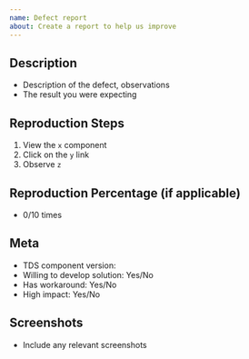 ```yaml
---
name: Defect report
about: Create a report to help us improve
---
```


<!--
  ### IMPORTANT SECURITY NOTE ###

  When opening issues, be sure NOT to include any private or personal
  information such as secrets, passwords, or any source code that involves
  data retrieval.

  Also, do not include links to sites on staging.
-->

## Description

<!--
  Please explain the problem you are trying to solve, not the solution you expect to see.
-->

- Description of the defect, observations
- The result you were expecting

## Reproduction Steps

<!--
  This section is very important. Please provide steps on how to reproduce your issue.
  Including code snippets or a link to documentation are also very helpful.
-->

1. View the `x` component
2. Click on the `y` link
3. Observe `z`

## Reproduction Percentage (if applicable)

- 0/10 times

## Meta

<!--
  Please note, priority of issues are determined
-->

- TDS component version: <!-- Example: @tds/core-expand-collapse@1.1.0 -->
- Willing to develop solution: Yes/No
- Has workaround: Yes/No <!-- please provide a description of your workaround if you have one -->
- High impact: Yes/No <!-- Answer 'yes' if this is blocking you from releasing code -->

## Screenshots

<!--
  If applicable, please provide designs or screenshots of the intended end result, or issue.
  Providing screenshots will increase our response time.
-->

- Include any relevant screenshots
